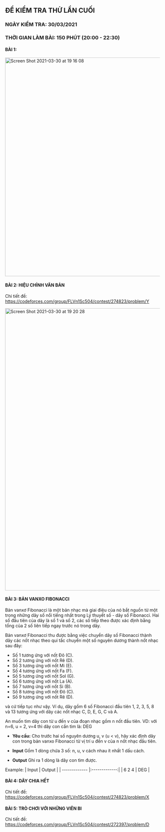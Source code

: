 ## ĐỀ KIỂM TRA THỬ LẦN CUỐI
### NGÀY KIỂM TRA: 30/03/2021
### THỜI GIAN LÀM BÀI: 150 PHÚT (20:00 - 22:30)


#### BÀI 1: 
<img width="712" alt="Screen Shot 2021-03-30 at 19 16 08" src="https://user-images.githubusercontent.com/74407145/112988023-8d2ec180-918d-11eb-9fe7-d3fd543b714a.png">

#### BÀI 2: HIỆU CHỈNH VĂN BẢN
Chi tiết đề: https://codeforces.com/group/FLVn1Sc504/contest/274823/problem/Y 

<img width="919" alt="Screen Shot 2021-03-30 at 19 20 28" src="https://user-images.githubusercontent.com/74407145/112987998-856f1d00-918d-11eb-8ea8-d1ebc08f536a.png">

#### BÀI 3: BẢN VANXO FIBONACCI 

Bản vanxơ Fibonacci là một bản nhạc mà giai điệu của nó bắt nguồn từ một trong những dãy số nổi tiếng nhất trong Lý thuyết số - dãy số Fibonacci. Hai số đầu tiên của dãy là số 1 và số 2, các số tiếp theo được xác định bằng tổng của 2 số liên tiếp ngay trước nó trong dãy.

Bản vanxơ Fibonacci thu được bằng việc chuyển dãy số Fibonacci thành dãy các nốt nhạc theo qui tắc chuyển một số nguyên dương thành nốt nhạc sau đây:

- Số 1 tương ứng với nốt Đô (C).
- Số 2 tương ứng với nốt Rê (D).
- Số 3 tương ứng với nốt Mi (E).
- Số 4 tương ứng với nốt Fa (F).
- Số 5 tương ứng với nốt Sol (G).
- Số 6 tương ứng với nốt La (A).
- Số 7 tương ứng với nốt Si (B).
- Số 8 tương ứng với nốt Đô (C).
- Số 9 tương ứng với nốt Rê (D).

và cứ tiếp tục như vậy. Ví dụ, dãy gồm 6 số Fibonacci đầu tiên 1, 2, 3, 5, 8 và 13 tương ứng với dãy các nốt nhạc C, D, E, G, C và A.

An muốn tìm dãy con từ u đến v của đoạn nhạc gồm n nốt đầu tiên. VD: với n=6, u = 2, v=4 thì dãy con cần tìm là: DEG

- **Yêu cầu:** Cho trước hai số nguyên dương u, v (u < v), hãy xác định dãy con trong bản vanxo Fibonacci từ vị trí u đến v của n nốt nhạc đầu tiên. 

- **Input**
Gồm 1 dòng chứa 3 số: n, u, v cách nhau ít nhất 1 dấu cách.

- **Output**
Ghi ra 1 dòng là dãy con tìm được.

Example:
|    Input    | Output          | 
| ------------- |:-------------:|
| 6 2 4     | DEG | 


#### BÀI 4: DÃY CHIA HẾT
Chi tiết đề: https://codeforces.com/group/FLVn1Sc504/contest/274823/problem/X

#### BÀI 5: TRÒ CHƠI VỚI NHỮNG VIÊN BI
Chi tiết đề: https://codeforces.com/group/FLVn1Sc504/contest/272397/problem/D


